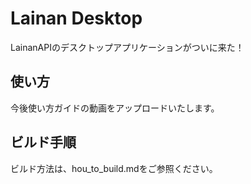 # Lainan Desktop
LainanAPIのデスクトップアプリケーションがついに来た！

## 使い方
今後使い方ガイドの動画をアップロードいたします。

## ビルド手順
ビルド方法は、hou_to_build.mdをご参照ください。